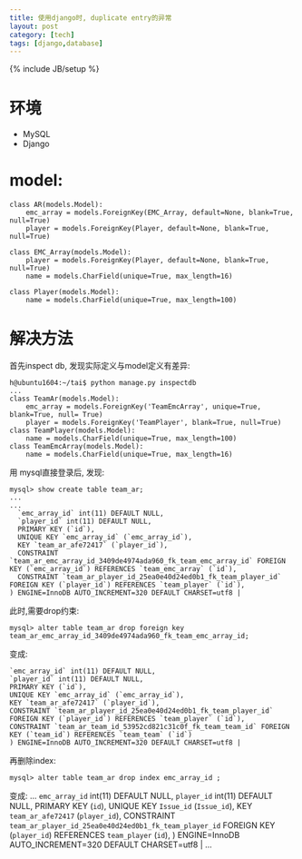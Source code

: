 ```yaml
---
title: 使用django时, duplicate entry的异常
layout: post
category: [tech]
tags: [django,database]
---
```

{% include JB/setup %}
# 环境
+ MySQL
+ Django

# model:

    class AR(models.Model):
        emc_array = models.ForeignKey(EMC_Array, default=None, blank=True, null=True)
        player = models.ForeignKey(Player, default=None, blank=True, null=True)

    class EMC_Array(models.Model):
        player = models.ForeignKey(Player, default=None, blank=True, null=True)
        name = models.CharField(unique=True, max_length=16)
    
    class Player(models.Model):
        name = models.CharField(unique=True, max_length=100)
    
# 解决方法
首先inspect db, 发现实际定义与model定义有差异:

    h@ubuntu1604:~/tai$ python manage.py inspectdb
    ...
    class TeamAr(models.Model):
        emc_array = models.ForeignKey('TeamEmcArray', unique=True, blank=True, null= True)
        player = models.ForeignKey('TeamPlayer', blank=True, null=True)
    class TeamPlayer(models.Model):
        name = models.CharField(unique=True, max_length=100)
    class TeamEmcArray(models.Model):
        name = models.CharField(unique=True, max_length=16)
    
用 mysql直接登录后, 发现:

    mysql> show create table team_ar;
    ...
    ...
      `emc_array_id` int(11) DEFAULT NULL,
      `player_id` int(11) DEFAULT NULL,
      PRIMARY KEY (`id`),
      UNIQUE KEY `emc_array_id` (`emc_array_id`),
      KEY `team_ar_afe72417` (`player_id`),
      CONSTRAINT `team_ar_emc_array_id_3409de4974ada960_fk_team_emc_array_id` FOREIGN KEY (`emc_array_id`) REFERENCES `team_emc_array` (`id`),
      CONSTRAINT `team_ar_player_id_25ea0e40d24ed0b1_fk_team_player_id` FOREIGN KEY (`player_id`) REFERENCES `team_player` (`id`),
    ) ENGINE=InnoDB AUTO_INCREMENT=320 DEFAULT CHARSET=utf8 |

此时,需要drop约束:

    mysql> alter table team_ar drop foreign key team_ar_emc_array_id_3409de4974ada960_fk_team_emc_array_id;

变成:

    `emc_array_id` int(11) DEFAULT NULL,
    `player_id` int(11) DEFAULT NULL,
    PRIMARY KEY (`id`),
    UNIQUE KEY `emc_array_id` (`emc_array_id`),
    KEY `team_ar_afe72417` (`player_id`),
    CONSTRAINT `team_ar_player_id_25ea0e40d24ed0b1_fk_team_player_id` FOREIGN KEY (`player_id`) REFERENCES `team_player` (`id`),
    CONSTRAINT `team_ar_team_id_53952cd821c31c0f_fk_team_team_id` FOREIGN KEY (`team_id`) REFERENCES `team_team` (`id`)
    ) ENGINE=InnoDB AUTO_INCREMENT=320 DEFAULT CHARSET=utf8 |

再删除index:    

    mysql> alter table team_ar drop index emc_array_id ;

变成:
    ...
    `emc_array_id` int(11) DEFAULT NULL,
    `player_id` int(11) DEFAULT NULL,
    PRIMARY KEY (`id`),
    UNIQUE KEY `Issue_id` (`Issue_id`),
    KEY `team_ar_afe72417` (`player_id`),
    CONSTRAINT `team_ar_player_id_25ea0e40d24ed0b1_fk_team_player_id` FOREIGN KEY (`player_id`) REFERENCES `team_player` (`id`),
    ) ENGINE=InnoDB AUTO_INCREMENT=320 DEFAULT CHARSET=utf8 | ...

